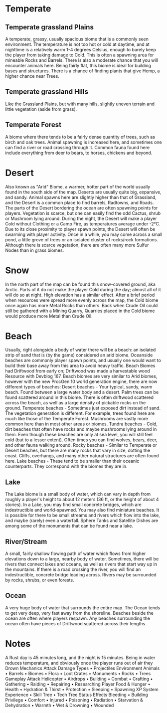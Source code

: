 # Temperate

 
## Temperate grassland Plains

A temperate, grassy, usually spacious biome that is a commonly seen environment. The temperature is not too hot or cold at daytime, and at nighttime is a relatively warm 1-4 degrees Celsius, enough to barely keep the player from taking damage to Cold. This is often a spawning area for mineable Rocks and Barrels. There is also a moderate chance that you will encounter animals here. Being fairly flat, this biome is ideal for building bases and structures. There is a chance of finding plants that give Hemp, a higher chance near Trees.
## Temperate grassland Hills

Like the Grassland Plains, but with many hills, slightly uneven terrain and little vegetation (aside from grass).
## Temperate Forest

A biome where there tends to be a fairly dense quantity of trees, such as birch and oak trees. Animal spawning is increased here, and sometimes one can find a river or road crossing through it. Common fauna found here include everything from deer to bears, to horses, chickens and beyond. 
# Desert

 
Also known as "Arid" Biome, a warmer, hotter part of the world usually found in the south side of the map. Deserts are usually quite big, expansive, and sandy. Animal spawns here are slightly higher than that of Grassland, and the Desert is a common place to find barrels, Radtowns, and Roads. The parts of the Desert bordering the ocean are often spawning points for players. Vegetation is scarce, but one can easily find the odd Cactus, shrub or Mushroom lying around. During the night, the Desert will make a player Cold without Clothing or a Camp Fire, as temperatures average under -2°C. Due to its close proximity to player spawn points, the Desert will often be swarming with player activity. Once in a while, you may come across a small pond, a little grove of trees or an isolated cluster of rocks/rock formations. Although there is scarce vegetation, there are often many more Sulfur Nodes than in grass biomes.
# Snow

In the north part of the map can be found this snow-covered ground, aka Arctic. Parts of it do not make the player Cold during the day; almost all of it will do so at night. High elevation has a similar effect. After a brief period when resources were spread more evenly across the map, the Cold biome once again has more Metal Rocks than others. Back when Crude Oil could still be gathered with a Mining Quarry, Quarries placed in the Cold biome would produce more Metal than Crude Oil. 
# Beach

Usually, right alongside a body of water there will be a beach: an isolated strip of sand that is (by the game) considered an arid biome. Oceanside beaches are commonly player spawn points, and usually one would want to build their base away from this area to avoid heavy traffic. Beach Biomes had Driftwood from early on; Driftwood was made a harvestable wood Resource with Devblog 167.
Beach biomes are very similar to Arid biomes, however with the new ProcGen 10 world generation engine, there are now different types of beaches:
Desert beaches - Your typical, sandy, warm beach. Found between a large water body and a desert. Palm trees can be found scattered around in this biome. There is often driftwood scattered across the beach, as well as a large density of pickable rocks on the ground.
Temperate beaches - Sometimes just exposed dirt instead of sand. The vegetation generation is different. For example, trees found here are much like those of the Temperate Forest. Mushrooms are vastly more common here than in most other areas or biomes.
Tundra beaches - Cold, dirt beaches that often have rocks and maybe mushrooms lying around in them. Even though these beaches are only at sea level, you will still feel cold (but to a lesser extent). Often times you can find wolves, bears, deer, and other fauna walking around.
Rocky beaches - Similar to Temperate or Desert beaches, but there are many rocks that vary in size, dotting the coast. Cliffs, overhangs, and many other natural structures are often found here.
Lake beaches - These tend to be smaller than their oceanic counterparts. They correspond with the biomes they are in.
## Lake

The Lake biome is a small body of water, which can vary in depth from roughly a player's height to about 12 meters (36 ft, or the height of about 4 stories). In a Lake, you may find small concrete bridges, which are indestructible and world-spawned. You may also find miniature beaches. It is possible for there to be small streams and rivers which flow into the lake, and maybe (rarely) even a waterfall. Sphere Tanks and Satellite Dishes are among some of the monuments that can be found near a lake.
## River/Stream

A small, fairly shallow flowing path of water which flows from higher elevations down to a large, nearby body of water. Sometimes, there will be rivers that connect lakes and oceans, as well as rivers that start way up in the mountains. If there is a road crossing the river, you will find an indestructible, concrete bridge leading across.
Rivers may be surrounded by rocks, shrubs, or even forests.
## Ocean

 
A very huge body of water that surrounds the entire map. The Ocean tends to get very deep, very fast away from the shoreline. Beaches beside the ocean are often where players respawn. Any beaches surrounding the ocean often have pieces of Driftwood scattered across their lengths.
# Notes

A Rust day is 45 minutes long, and the night is 15 minutes.
Being in water reduces temperature, and obviously once the player runs out of air they Drown
Mechanics
Attack
Damage Types • Projectiles
Environment
Animals • Barrels • Biomes • Flora • Loot Crates • Monuments • Rocks • Trees
Gameplay
Attack Helicopter • Airdrops • Building • Combat • Crafting • Gathering • Raiding • Repairing • Researching
Player
Food & Hunger • Health • Hydration & Thirst • Protection • Sleeping • Spawning
XP System
Experience • Skill Tree • Tech Tree
Status Effects
Bleeding • Building Privilege • Comfort • Injured • Poisoning • Radiation • Starvation & Dehydration • Warmth • Wet & Drowning • Wounded
